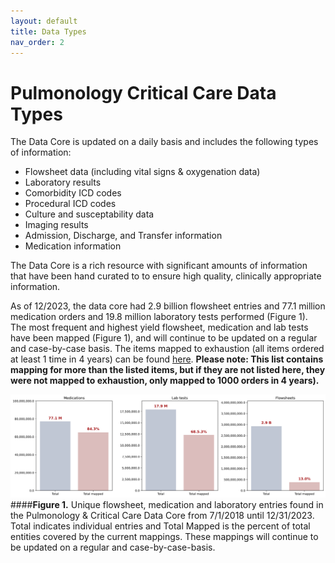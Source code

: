 ```yaml
---
layout: default
title: Data Types
nav_order: 2
---
```


# Pulmonology Critical Care Data Types

The Data Core is updated on a daily basis and includes the following types of information:

 * Flowsheet data (including vital signs & oxygenation data)
 * Laboratory results
 * Comorbidity ICD codes
 * Procedural ICD codes
 * Culture and susceptability data
 * Imaging results
 * Admission, Discharge, and Transfer information
 * Medication information

<p></p>

The Data Core is a rich resource with significant amounts of information that have been hand curated to to ensure high quality, clinically appropriate information. 

As of 12/2023, the data core had 2.9 billion flowsheet entries and 77.1 million medication orders and 19.8 million laboratory tests performed (Figure 1). The most frequent and highest yield flowsheet, medication and lab tests have been mapped (Figure 1), and will continue to be updated on a regular and case-by-case basis. The items mapped to exhaustion (all items ordered at least 1 time in 4 years) can be found [here](exhaustivelymappeditems.csv). **Please note: This list contains mapping for more than the listed items, but if they are not listed here, they were not mapped to exhaustion, only mapped to 1000 orders in 4 years).**

![Data as of 12/2023](lab_meds_flow_graphic.png)
####**Figure 1.** Unique flowsheet, medication and laboratory entries found in the Pulmonology & Critical Care Data Core from 7/1/2018 until 12/31/2023. Total indicates individual entries and Total Mapped is the percent of total entities covered by the current mappings. These mappings will continue to be updated on a regular and case-by-case-basis.
